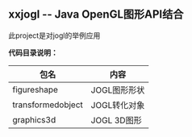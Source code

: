 ## xxjogl -- Java OpenGL图形API结合

此project是对jogl的举例应用

**代码目录说明：**

| 包名 | 内容 |
|--------|--------|
| figureshape | JOGL图形形状 |
| transformedobject | JOGL转化对象 |
| graphics3d | JOGL 3D图形 |